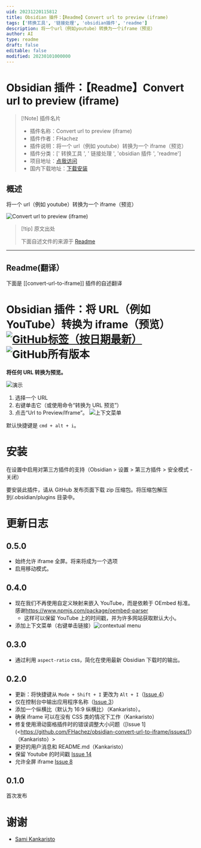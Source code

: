 ```yaml
---
uid: 20231220115812
title: Obsidian 插件：【Readme】Convert url to preview (iframe)
tags: ['转换工具', '链接处理', 'obsidian插件', 'readme']
description: 将一个url（例如youtube）转换为一个iframe（预览）
author: AI
type: readme
draft: false
editable: false
modified: 20230101000000
---
```


# Obsidian 插件：【Readme】Convert url to preview (iframe)

> [!Note] 插件名片
> - 插件名称：Convert url to preview (iframe)
> - 插件作者：FHachez
> - 插件说明：将一个 url（例如 youtube）转换为一个 iframe（预览）
> - 插件分类：[' 转换工具 ', ' 链接处理 ', 'obsidian 插件 ', 'readme']
> - 项目地址：[点我访问](https://github.com/FHachez/obsidian-convert-url-to-iframe)
> - 国内下载地址：[下载安装](https://pkmer.cn/products/plugin/pluginMarket/?convert-url-to-iframe)

## 概述

将一个 url（例如 youtube）转换为一个 iframe（预览）

![Convert url to preview (iframe)](https://cdn.pkmer.cn/covers/convert-url-to-iframe_new.gif)

> [!tip] 原文出处
>
>下面自述文件的来源于 [Readme](https://ghproxy.net/https://raw.githubusercontent.com/FHachez/obsidian-convert-url-to-iframe/master/README.md)

---

## Readme(翻译）

下面是 [[convert-url-to-iframe]] 插件的自述翻译

# Obsidian 插件：将 URL（例如 YouTube）转换为 iframe（预览）[![GitHub标签（按日期最新）](https://img.shields.io/github/v/tag/FHachez/obsidian-convert-url-to-iframe)](https://github.com/FHachez/obsidian-convert-url-to-iframe/releases) ![GitHub所有版本](https://img.shields.io/github/downloads/FHachez/obsidian-convert-url-to-iframe/total)

**将任何 URL 转换为预览。**

![演示](https://cdn.pkmer.cn/covers/convert-url-to-iframe_2_0.gif)

1. 选择一个 URL
2. 右键单击它（或使用命令“转换为 URL 预览”）
3. 点击“Url to Preview/Iframe”。
![上下文菜单](https://cdn.pkmer.cn/covers/convert-url-to-iframe_2_1.png!pkmer)

默认快捷键是 `cmd + alt + i`。

# 安装

在设置中启用对第三方插件的支持（Obsidian > 设置 > 第三方插件 > 安全模式 - 关闭）

要安装此插件，请从 GitHub 发布页面下载 zip 压缩包。将压缩包解压到<vault>/.obsidian/plugins 目录中。

# 更新日志

## 0.5.0

- 始终允许 iframe 全屏。将来将成为一个选项
- 启用移动模式。

## 0.4.0

- 现在我们不再使用自定义映射来嵌入 YouTube，而是依赖于 OEmbed 标准。感谢<https://www.npmjs.com/package/oembed-parser>
    - 这样可以保留 YouTube 上的时间戳，并为许多网站获取默认大小。
- 添加上下文菜单（右键单击链接）![contextual menu](https://cdn.pkmer.cn/covers/convert-url-to-iframe_2_1.png!pkmer)

## 0.3.0

- 通过利用 `aspect-ratio` css，简化在使用最新 Obsidian 下载时的输出。

## 0.2.0

- 更新：将快捷键从 `Mode + Shift + I` 更改为 `Alt + I`（[Issue 4](https://github.com/FHachez/obsidian-convert-url-to-iframe/issues/4)）
- 仅在控制台中输出应用程序名称（[Issue 3](https://github.com/FHachez/obsidian-convert-url-to-iframe/issues/3)）
- 添加一个纵横比（默认为 16:9 纵横比）（Kankaristo）。
- 确保 iframe 可以在没有 CSS 类的情况下工作（Kankaristo）
- 修复使用滑动窗格插件时的错误调整大小问题（[Issue 1](<<https://github.com/FHachez/obsidian-convert-url-to-iframe/issues/1>）（Kankaristo）>
- 更好的用户消息和 README.md（Kankaristo）
- 保留 Youtube 的时间戳 [Issue 14](https://github.com/FHachez/obsidian-convert-url-to-iframe/issues/14)
- 允许全屏 iframe [Issue 8](https://github.com/FHachez/obsidian-convert-url-to-iframe/issues/8)

## 0.1.0

首次发布

# 谢谢

- [Sami Kankaristo](https://github.com/kankaristo)



